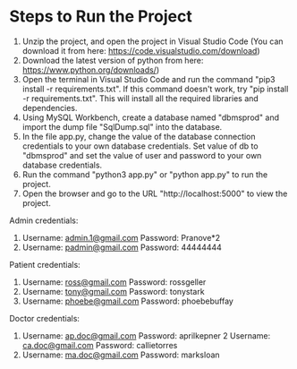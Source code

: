 # Steps to Run the Project

1. Unzip the project, and open the project in Visual Studio Code (You can download it from here: https://code.visualstudio.com/download)
2. Download the latest version of python from here: https://www.python.org/downloads/)
2. Open the terminal in Visual Studio Code and run the command "pip3 install -r requirements.txt". If this command doesn't work, try "pip install -r requirements.txt". This will install all the required libraries and dependencies.
3. Using MySQL Workbench, create a database named "dbmsprod" and import the dump file "SqlDump.sql" into the database.
3. In the file app.py, change the value of the database connection credentials to your own database credentials. Set value of db to "dbmsprod" and set the value of user and password to your own database credentials.
4. Run the command "python3 app.py" or "python app.py" to run the project.
5. Open the browser and go to the URL "http://localhost:5000" to view the project.



Admin credentials:
1. Username: admin.1@gmail.com Password: Pranove*2
2. Username: padmin@gmail.com  Password: 44444444

Patient credentials:
1. Username: ross@gmail.com Password: rossgeller
2. Username: tony@gmail.com Password: tonystark
3. Username: phoebe@gmail.com Password: phoebebuffay

Doctor credentials:
1. Username: ap.doc@gmail.com Password: aprilkepner
2  Username: ca.doc@gmail.com Password: callietorres
3. Username: ma.doc@gmail.com Password: marksloan
